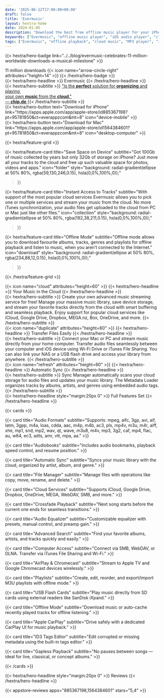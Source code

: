 ```yaml
---
date: '2025-06-12T17:00:00+00:00'
draft: false
title: 'Evermusic'
layout: hextra-home
date: 2024-01-05
description: "Download the best free offline music player for your iPhone and Mac and listen to your music everywhere."
keywords: ["Evermusic", "offline music player", "iOS audio player", "cloud music app", "download music iPhone", "Mac music player", "streaming music offline", "FLAC player iPhone", "multi-cloud music player", "Evermusic app features"]
tags: ["Evermusic", "offline playback", "cloud music", "MP3 player", "iPhone apps", "audio streaming", "music management", "Mac apps", "media player"]
---
```


<div class="hx:w-full hx:max-w-screen-lg hx:mx-auto hx:flex hx:flex-col hx:items-center hx:text-center">
	
{{< hextra/hero-badge link="../../blog/evermusic-celebrates-11-million-worldwide-downloads-a-musical-milestone" >}}
  <div class="hx:w-2 hx:h-2 hx:rounded-full hx:bg-primary-400"></div>
  <span>11 million downloads</span>
  {{< icon name="arrow-circle-right" attributes="height=14" >}}
{{< /hextra/hero-badge >}}

<div class="hx:mt-6 hx:mb-6">
{{< hextra/hero-headline >}}
 Evermusic
{{< /hextra/hero-headline >}}
</div>

<div class="hx:mb-12">
{{< hextra/hero-subtitle >}}
<a href="https://www.chip.de/downloads/Evermusic-Pro-iPhone-_-iPad-App_91614216.html" target="_blank" rel="noopener">
  "Is the <strong>perfect</strong> solution for <strong>organizing</strong> and playing&nbsp;<br class="hx:sm:block hx:hidden" />your own <strong>music</strong> from the <strong>cloud</strong>."
  <br />
  <span class="hx-text-sm hx-text-gray-500">
    — <strong>chip.de</strong>
  </span>
  </a>
{{< /hextra/hero-subtitle >}}
</div>

<div class="hx:flex hx:gap-4 hx:flex-wrap hx:mb-6">

  <div class="hx:flex-1">
    {{< hextra/hero-button 
      text="Download for iPhone"
      link="https://apps.apple.com/app/apple-store/id885367198?pt=95781850&ct=everappzcom&mt=8"
      icon="device-mobile" 
    >}}
  </div>

  <div class="hx:flex-1">
    {{< hextra/hero-button 
      text="Download for Mac"
      link="https://apps.apple.com/app/apple-store/id1564384601?pt=95781850&ct=everappzcom&mt=8"
      icon="desktop-computer" 
    >}}
  </div>

</div>

</div>

<div class="hx:mt-6"></div>

{{< hextra/feature-grid >}}

  {{< hextra/feature-card
    title="Save Space on Device"
    subtitle="Got 100Gb of music collected by years but only 32Gb of storage on iPhone? Just move all your tracks to the cloud and free up such valuable space for photos, videos and apps."
    icon="folder"
    style="background: radial-gradient(ellipse at 50% 80%, rgba(59,130,246,0.15), hsla(0,0%,100%,0));"
  >}}

  {{< hextra/feature-card
    title="Instant Access to Tracks"
    subtitle="With support of the most popular cloud services Evermusic allows you to pick one or multiple services and stream your music from the cloud. No more iTunes synchronization, your audio files get uploaded to the cloud from PC or Mac just like other files."
    icon="collection"
    style="background: radial-gradient(ellipse at 50% 80%, rgba(192,38,211,0.15), hsla(0,0%,100%,0));"
  >}}

  {{< hextra/feature-card
    title="Offline Mode"
    subtitle="Offline mode allows you to download favourite albums, tracks, genres and playlists for offline playback and listen to music, when you aren’t connected to the Internet."
    icon="download"
    style="background: radial-gradient(ellipse at 50% 80%, rgba(234,88,12,0.15), hsla(0,0%,100%,0));"
  >}}

{{< /hextra/feature-grid >}}

<div class="hx:mt-6"></div>

<div class="hx:mt-6 hx:mb-6">
{{< icon name="cloud" attributes="height=60" >}}
{{< hextra/hero-headline >}}
 Your Music in the Cloud
{{< /hextra/hero-headline >}}
</div>

<div class="hx:mb-12">
{{< hextra/hero-subtitle >}}
Create your own advanced music streaming service for free! Manage your massive music library, save device storage, and stream your favorite tracks directly from the cloud with smart buffering and seamless playback. Enjoy support for popular cloud services like iCloud, Google Drive, Dropbox, MEGA.nz, Box, OneDrive, and more.
{{< /hextra/hero-subtitle >}}
</div>


<div class="hx:mt-6 hx:mb-6">
{{< icon name="duplicate" attributes="height=60" >}}
{{< hextra/hero-headline >}}
 Transfer Files Easily
{{< /hextra/hero-headline >}}
</div>

<div class="hx:mb-12">
{{< hextra/hero-subtitle >}}
Connect your Mac or PC and stream music directly from your home computer. Transfer audio files seamlessly between your computer and iOS device using Wi-Fi Drive or iTunes File Sharing. You can also link your NAS or a USB flash drive and access your library from anywhere.
{{< /hextra/hero-subtitle >}}
</div>


<div class="hx:mt-6 hx:mb-6">
{{< icon name="refresh" attributes="height=60" >}}
{{< hextra/hero-headline >}}
 Automatic Sync
{{< /hextra/hero-headline >}}
</div>

<div class="hx:mb-12">
{{< hextra/hero-subtitle >}}
Sync Manager automatically scans your cloud storage for audio files and updates your music library. The Metadata Loader organizes tracks by albums, artists, and genres using embedded audio tags.
{{< /hextra/hero-subtitle >}}
</div>

<div class="hx:mt-6"></div>

<div class="hx:w-full hx:max-w-screen-lg hx:mx-auto hx:flex hx:flex-col hx:items-center hx:text-center">
  {{< hextra/hero-headline style="margin:20px 0" >}}
   Full Features Set
  {{< /hextra/hero-headline >}}
</div>

{{< cards >}}

  {{< card title="Audio Formats" subtitle="Supports: mpeg, aifc, 3gp, avi, aif, latm, 3gpp, m4a, loas, cdda, aac, m4p, m4b, ac3, pls, mp4v, m3u, m4r, aiff, xhe, mp1, snd, mp2, wav, qt, wave, m3u8, m4v, mp3, 3g2, caf, mp4, flac, au, w64, ec3, adts, amr, vtt, mpa, aa." >}}

  {{< card title="Audiobooks" subtitle="Includes audio bookmarks, playback speed control, and resume position." >}}

  {{< card title="Automatic Sync" subtitle="Syncs your music library with the cloud, organized by artist, album, and genre." >}}

  {{< card title="File Manager" subtitle="Manage files with operations like copy, move, rename, and delete." >}}

  {{< card title="Cloud Services" subtitle="Supports iCloud, Google Drive, Dropbox, OneDrive, MEGA, WebDAV, SMB, and more." >}}

  {{< card title="Crossfade Playback" subtitle="Next song starts before the current one ends for seamless transitions." >}}

  {{< card title="Audio Equalizer" subtitle="Customizable equalizer with presets, manual control, and preamp gain." >}}

  {{< card title="Advanced Search" subtitle="Find your favorite albums, artists, and tracks quickly and easily." >}}

  {{< card title="Computer Access" subtitle="Connect via SMB, WebDAV, or DLNA. Transfer via iTunes File Sharing and Wi-Fi." >}}

  {{< card title="AirPlay & Chromecast" subtitle="Stream to Apple TV and Google Chromecast devices wirelessly." >}}

  {{< card title="Playlists" subtitle="Create, edit, reorder, and export/import M3U playlists with offline mode." >}}

  {{< card title="USB Flash Cards" subtitle="Play music directly from SD cards using external readers like SanDisk iXpand." >}}

  {{< card title="Offline Mode" subtitle="Download music or auto-cache recently played tracks for offline listening." >}}

  {{< card title="Apple CarPlay" subtitle="Drive safely with a dedicated CarPlay UI for music playback." >}}

  {{< card title="ID3 Tags Editor" subtitle="Edit corrupted or missing metadata using the built-in tags editor." >}}

  {{< card title="Gapless Playback" subtitle="No pauses between songs — ideal for live, classical, or concept albums." >}}

{{< /cards >}}

<div class="hx:w-full hx:max-w-screen-lg hx:mx-auto hx:flex hx:flex-col hx:items-center hx:text-center">
  {{< hextra/hero-headline style="margin:20px 0" >}}
   Reviews
  {{< /hextra/hero-headline >}}
</div>

{{< appstore-reviews apps="885367198,1564384601" stars="5,4" >}}